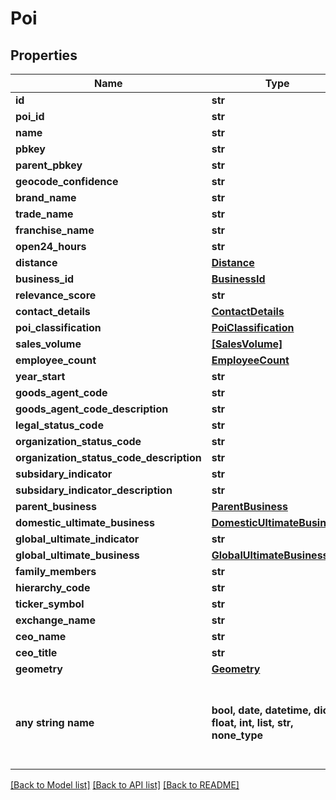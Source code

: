 # Poi


## Properties
Name | Type | Description | Notes
------------ | ------------- | ------------- | -------------
**id** | **str** |  | [optional] 
**poi_id** | **str** |  | [optional] 
**name** | **str** |  | [optional] 
**pbkey** | **str** |  | [optional] 
**parent_pbkey** | **str** |  | [optional] 
**geocode_confidence** | **str** |  | [optional] 
**brand_name** | **str** |  | [optional] 
**trade_name** | **str** |  | [optional] 
**franchise_name** | **str** |  | [optional] 
**open24_hours** | **str** |  | [optional] 
**distance** | [**Distance**](Distance.md) |  | [optional] 
**business_id** | [**BusinessId**](BusinessId.md) |  | [optional] 
**relevance_score** | **str** |  | [optional] 
**contact_details** | [**ContactDetails**](ContactDetails.md) |  | [optional] 
**poi_classification** | [**PoiClassification**](PoiClassification.md) |  | [optional] 
**sales_volume** | [**[SalesVolume]**](SalesVolume.md) |  | [optional] 
**employee_count** | [**EmployeeCount**](EmployeeCount.md) |  | [optional] 
**year_start** | **str** |  | [optional] 
**goods_agent_code** | **str** |  | [optional] 
**goods_agent_code_description** | **str** |  | [optional] 
**legal_status_code** | **str** |  | [optional] 
**organization_status_code** | **str** |  | [optional] 
**organization_status_code_description** | **str** |  | [optional] 
**subsidary_indicator** | **str** |  | [optional] 
**subsidary_indicator_description** | **str** |  | [optional] 
**parent_business** | [**ParentBusiness**](ParentBusiness.md) |  | [optional] 
**domestic_ultimate_business** | [**DomesticUltimateBusiness**](DomesticUltimateBusiness.md) |  | [optional] 
**global_ultimate_indicator** | **str** |  | [optional] 
**global_ultimate_business** | [**GlobalUltimateBusiness**](GlobalUltimateBusiness.md) |  | [optional] 
**family_members** | **str** |  | [optional] 
**hierarchy_code** | **str** |  | [optional] 
**ticker_symbol** | **str** |  | [optional] 
**exchange_name** | **str** |  | [optional] 
**ceo_name** | **str** |  | [optional] 
**ceo_title** | **str** |  | [optional] 
**geometry** | [**Geometry**](Geometry.md) |  | [optional] 
**any string name** | **bool, date, datetime, dict, float, int, list, str, none_type** | any string name can be used but the value must be the correct type | [optional]

[[Back to Model list]](../README.md#documentation-for-models) [[Back to API list]](../README.md#documentation-for-api-endpoints) [[Back to README]](../README.md)


